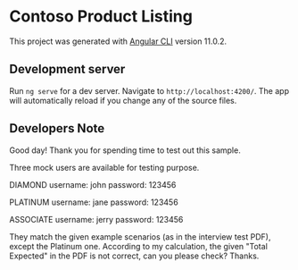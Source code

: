 # Contoso Product Listing

This project was generated with [Angular CLI](https://github.com/angular/angular-cli) version 11.0.2.

## Development server

Run `ng serve` for a dev server. Navigate to `http://localhost:4200/`. The app will automatically reload if you change any of the source files.

## Developers Note

Good day! Thank you for spending time to test out this sample.

Three mock users are available for testing purpose.

DIAMOND 
username: john
password: 123456

PLATINUM
username: jane
password: 123456

ASSOCIATE
username: jerry
password: 123456

They match the given example scenarios (as in the interview test PDF), except the Platinum one. According to my calculation, the given "Total Expected" in the PDF is not correct, can you please check? Thanks.